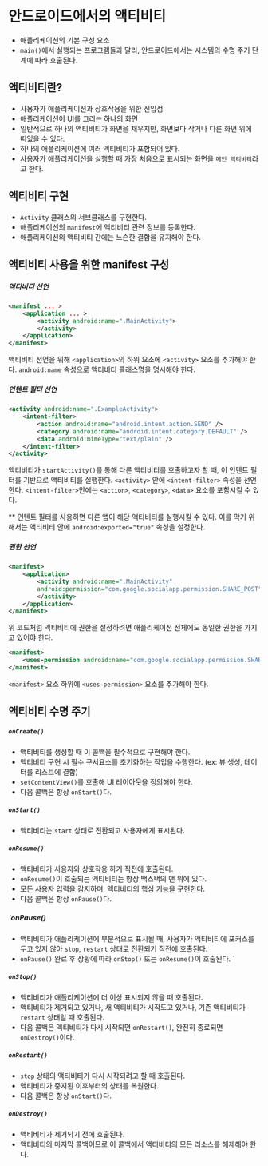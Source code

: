 # 안드로이드에서의 액티비티
- 애플리케이션의 기본 구성 요소
- `main()`에서 실행되는 프로그램들과 달리, 안드로이드에서는 시스템의 수명 주기 단계에 따라 호출된다.


## 액티비티란?
- 사용자가 애플리케이션과 상호작용을 위한 진입점
- 애플리케이션이 UI를 그리는 하나의 화면
- 일반적으로 하나의 액티비티가 화면을 채우지만, 화면보다 작거나 다른 화면 위에 떠있을 수 있다.
- 하나의 애플리케이션에 여러 액티비티가 포함되어 있다.
- 사용자가 애플리케이션을 실행할 때 가장 처음으로 표시되는 화면을 `메인 액티비티`라고 한다.


## 액티비티 구현
- `Activity` 클래스의 서브클래스를 구현한다.
- 애플리케이션의 `manifest`에 액티비티 관련 정보를 등록한다.
- 애플리케이션의 액티비티 간에는 느슨한 결합을 유지해야 한다.


## 액티비티 사용을 위한 manifest 구성
##### 액티비티 선언
```xml
<manifest ... >
	<application ... >
		<activity android:name=".MainActivity">
		</activity>
	</application>
</manifest>
```
액티비티 선언을 위해 `<application>`의 하위 요소에 `<activity>` 요소를 추가해야 한다.
`android:name` 속성으로 액티비티 클래스명을 명시해야 한다.

##### 인텐트 필터 선언
```xml
<activity android:name=".ExampleActivity">
	<intent-filter>
		<action android:name="android.intent.action.SEND" />
		<category android:name="android.intent.category.DEFAULT" />
		<data android:mimeType="text/plain" />
	</intent-filter>
</activity>
```
액티비티가 `startActivity()`를 통해 다른 액티비티를 호출하고자 할 때, 이 인텐트 필터를 기반으로 액티비티를 실행한다.
`<activity>` 안에 `<intent-filter>` 속성을 선언한다.
`<intent-filter>`안에는 `<action>`, `<category>`, `<data>` 요소를 포함시킬 수 있다.

** 인텐트 필터를 사용하면 다른 앱이 해당 액티비티를 실행시킬 수 있다. 이를 막기 위해서는 액티비티 안에 `android:exported="true"` 속성을 설정한다.

##### 권한 선언
```xml
<manifest>
	<application>
		<activity android:name=".MainActivity"
		android:permission="com.google.socialapp.permission.SHARE_POST">
		</activity>
	</application>
</manifest>
```
위 코드처럼 액티비티에 권한을 설정하려면 애플리케이션 전체에도 동일한 권한을 가지고 있어야 한다.
```xml
<manifest>
	<uses-permission android:name="com.google.socialapp.permission.SHARE_POST" />
</manifest>

```
`<manifest>` 요소 하위에 `<uses-permission>` 요소를 추가해야 한다.


## 액티비티 수명 주기
##### `onCreate()`
- 액티비티를 생성할 때 이 콜백을 필수적으로 구현해야 한다.
- 액티비티 구현 시 필수 구서요소를 초기화하는 작업을 수행한다. (ex: 뷰 생성, 데이터를 리스트에 결합)
- `setContentView()`를 호출해 UI 레이아웃을 정의해야 한다.
- 다음 콜백은 항상 `onStart()`다.

##### `onStart()`
- 액티비티는 `start` 상태로 전환되고 사용자에게 표시된다.

##### `onResume()`
- 액티비티가 사용자와 상호작용 하기 직전에 호출된다.
- `onResume()`이 호출되는 액티비티는 항상 백스택의 맨 위에 있다.
- 모든 사용자 입력을 감지하며, 액티비티의 핵심 기능을 구현한다.
- 다음 콜백은 항상 `onPause()`다.

##### `onPause()
- 액티비티가 애플리케이션에 부분적으로 표시될 때, 사용자가 액티비티에 포커스를 두고 있지 않아 `stop`, `restart` 상태로 전환되기 직전에 호출된다.
- `onPause()` 완료 후 상황에 따라 `onStop()` 또는 `onResume()`이 호출된다.
`
##### `onStop()`
- 액티비티가 애플리케이션에 더 이상 표시되지 않을 때 호출된다.
- 액티비티가 제거되고 있거나, 새 액티비티가 시작도고 있거나, 기존 액티비티가 `restart` 상태일 때 호출된다.
- 다음 콜백은 액티비티가 다시 시작되면 `onRestart()`, 완전히 종료되면 `onDestroy()`이다.
##### `onRestart()`
- `stop` 상태의 액티비티가 다시 시작되려고 할 때 호출된다.
- 액티비티가 중지된 이후부터의 상태를 복원한다.
- 다음 콜백은 항상 `onStart()`다.
##### `onDestroy()`
- 액티비티가 제거되기 전에 호출된다.
- 액티비티의 마지막 콜백이므로 이 콜백에서 액티비티의 모든 리소스를 해제해야 한다.